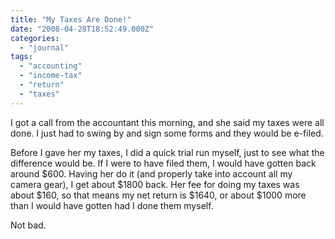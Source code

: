 ```yaml
---
title: "My Taxes Are Done!"
date: "2008-04-28T18:52:49.000Z"
categories: 
  - "journal"
tags: 
  - "accounting"
  - "income-tax"
  - "return"
  - "taxes"
---
```


I got a call from the accountant this morning, and she said my taxes were all done. I just had to swing by and sign some forms and they would be e-filed.

Before I gave her my taxes, I did a quick trial run myself, just to see what the difference would be. If I were to have filed them, I would have gotten back around $600. Having her do it (and properly take into account all my camera gear), I get about $1800 back. Her fee for doing my taxes was about $160, so that means my net return is $1640, or about $1000 more than I would have gotten had I done them myself.

Not bad.
